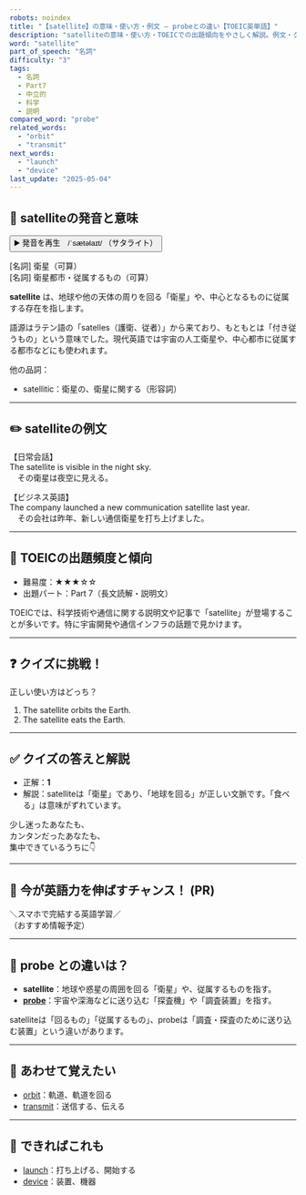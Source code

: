 ```yaml
---
robots: noindex
title: "【satellite】の意味・使い方・例文 ― probeとの違い【TOEIC英単語】"
description: "satelliteの意味・使い方・TOEICでの出題傾向をやさしく解説。例文・クイズ付きでprobeとの違いもわかりやすく学べます。"
word: "satellite"
part_of_speech: "名詞"
difficulty: "3"
tags:
  - 名詞
  - Part7
  - 中立的
  - 科学
  - 説明
compared_word: "probe"
related_words:
  - "orbit"
  - "transmit"
next_words:
  - "launch"
  - "device"
last_update: "2025-05-04"
---
```


## 🔰 satelliteの発音と意味

<button class="play-audio" onclick="playTTS('satellite')">
  <span class="play-audio-main">
    ▶️ 発音を再生　/ˈsætəlaɪt/
  </span>
  <span class="play-audio-sub">
    （サタライト）
  </span>
</button>

[名詞] 衛星（可算）  
[名詞] 衛星都市・従属するもの（可算）

**satellite** は、地球や他の天体の周りを回る「衛星」や、中心となるものに従属する存在を指します。

語源はラテン語の「satelles（護衛、従者）」から来ており、もともとは「付き従うもの」という意味でした。現代英語では宇宙の人工衛星や、中心都市に従属する都市などにも使われます。

他の品詞：  
- satellitic：衛星の、衛星に関する（形容詞）

---

## ✏️ satelliteの例文

【日常会話】  
The satellite is visible in the night sky.  
　その衛星は夜空に見える。

【ビジネス英語】  
The company launched a new communication satellite last year.  
　その会社は昨年、新しい通信衛星を打ち上げました。

---

## 🎯 TOEICの出題頻度と傾向

- 難易度：★★★☆☆
- 出題パート：Part 7（長文読解・説明文）

TOEICでは、科学技術や通信に関する説明文や記事で「satellite」が登場することが多いです。特に宇宙開発や通信インフラの話題で見かけます。

---

## ❓ クイズに挑戦！

正しい使い方はどっち？

1. The satellite orbits the Earth.  
2. The satellite eats the Earth.

---

## ✅ クイズの答えと解説

- 正解：**1**
- 解説：satelliteは「衛星」であり、「地球を回る」が正しい文脈です。「食べる」は意味がずれています。

少し迷ったあなたも、  
カンタンだったあなたも、  
集中できているうちに👇️

---

## 🚀 今が英語力を伸ばすチャンス！ (PR)

<div class="info-center">
＼スマホで完結する英語学習／<br>  
（おすすめ情報予定）
</div>

---

## 🤔  probe との違いは？

- **satellite**：地球や惑星の周囲を回る「衛星」や、従属するものを指す。
- **[probe](/probe)**：宇宙や深海などに送り込む「探査機」や「調査装置」を指す。

satelliteは「回るもの」「従属するもの」、probeは「調査・探査のために送り込む装置」という違いがあります。

---

## 🧩 あわせて覚えたい

- [orbit](/orbit)：軌道、軌道を回る
- [transmit](/transmit)：送信する、伝える

---

## 📖 できればこれも

- [launch](/launch)：打ち上げる、開始する
- [device](/device)：装置、機器

<!-- cvid: aid38_bid47 -->

